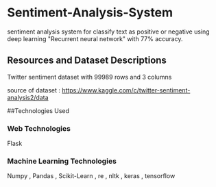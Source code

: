 # Sentiment-Analysis-System
sentiment analysis system for classify text as positive or negative using deep learning "Recurrent neural network" with 77% accuracy.

## Resources and Dataset Descriptions
Twitter sentiment dataset with 99989 rows and 3 columns

source of dataset : https://www.kaggle.com/c/twitter-sentiment-analysis2/data 

##Technologies Used
### Web Technologies
Flask
### Machine Learning Technologies
Numpy , Pandas , Scikit-Learn , re , nltk ,
keras , tensorflow


